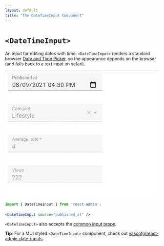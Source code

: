 ```yaml
---
layout: default
title: "The DateTimeInput Component"
---
```


# `<DateTimeInput>`

An input for editing dates with time. `<DateTimeInput>` renders a standard browser [Date and Time Picker](https://mui.com/components/pickers/#date-amp-time-pickers), so the appearance depends on the browser (and falls back to a text input on safari).

![DateTimeInput](./img/date-time-input.gif)

```jsx
import { DateTimeInput } from 'react-admin';

<DateTimeInput source="published_at" />
```

`<DateTimeInput>` also accepts the [common input props](./Inputs.md#common-input-props).

**Tip**: For a MUI styled `<DateTimeInput>` component, check out [vascofg/react-admin-date-inputs](https://github.com/vascofg/react-admin-date-inputs).
